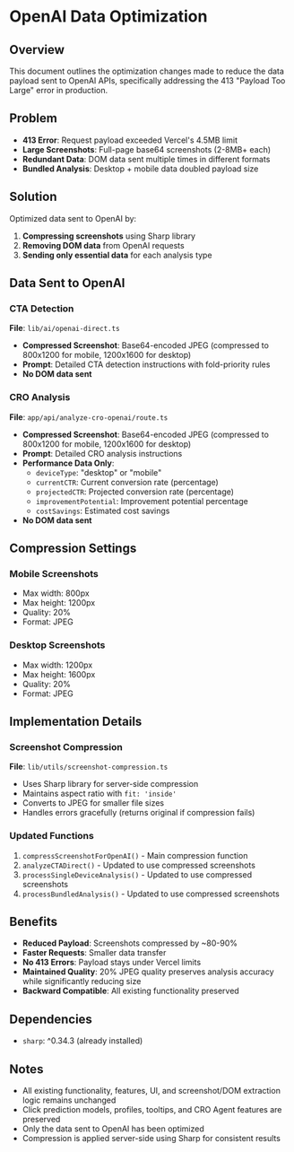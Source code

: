 # OpenAI Data Optimization

## Overview
This document outlines the optimization changes made to reduce the data payload sent to OpenAI APIs, specifically addressing the 413 "Payload Too Large" error in production.

## Problem
- **413 Error**: Request payload exceeded Vercel's 4.5MB limit
- **Large Screenshots**: Full-page base64 screenshots (2-8MB+ each)
- **Redundant Data**: DOM data sent multiple times in different formats
- **Bundled Analysis**: Desktop + mobile data doubled payload size

## Solution
Optimized data sent to OpenAI by:
1. **Compressing screenshots** using Sharp library
2. **Removing DOM data** from OpenAI requests
3. **Sending only essential data** for each analysis type

## Data Sent to OpenAI

### CTA Detection
**File**: `lib/ai/openai-direct.ts`
- **Compressed Screenshot**: Base64-encoded JPEG (compressed to 800x1200 for mobile, 1200x1600 for desktop)
- **Prompt**: Detailed CTA detection instructions with fold-priority rules
- **No DOM data sent**

### CRO Analysis
**File**: `app/api/analyze-cro-openai/route.ts`
- **Compressed Screenshot**: Base64-encoded JPEG (compressed to 800x1200 for mobile, 1200x1600 for desktop)
- **Prompt**: Detailed CRO analysis instructions
- **Performance Data Only**:
  - `deviceType`: "desktop" or "mobile"
  - `currentCTR`: Current conversion rate (percentage)
  - `projectedCTR`: Projected conversion rate (percentage)
  - `improvementPotential`: Improvement potential percentage
  - `costSavings`: Estimated cost savings
- **No DOM data sent**

## Compression Settings

### Mobile Screenshots
- Max width: 800px
- Max height: 1200px
- Quality: 20%
- Format: JPEG

### Desktop Screenshots
- Max width: 1200px
- Max height: 1600px
- Quality: 20%
- Format: JPEG

## Implementation Details

### Screenshot Compression
**File**: `lib/utils/screenshot-compression.ts`
- Uses Sharp library for server-side compression
- Maintains aspect ratio with `fit: 'inside'`
- Converts to JPEG for smaller file sizes
- Handles errors gracefully (returns original if compression fails)

### Updated Functions
1. `compressScreenshotForOpenAI()` - Main compression function
2. `analyzeCTADirect()` - Updated to use compressed screenshots
3. `processSingleDeviceAnalysis()` - Updated to use compressed screenshots
4. `processBundledAnalysis()` - Updated to use compressed screenshots

## Benefits
- **Reduced Payload**: Screenshots compressed by ~80-90%
- **Faster Requests**: Smaller data transfer
- **No 413 Errors**: Payload stays under Vercel limits
- **Maintained Quality**: 20% JPEG quality preserves analysis accuracy while significantly reducing size
- **Backward Compatible**: All existing functionality preserved

## Dependencies
- `sharp`: ^0.34.3 (already installed)

## Notes
- All existing functionality, features, UI, and screenshot/DOM extraction logic remains unchanged
- Click prediction models, profiles, tooltips, and CRO Agent features are preserved
- Only the data sent to OpenAI has been optimized
- Compression is applied server-side using Sharp for consistent results 